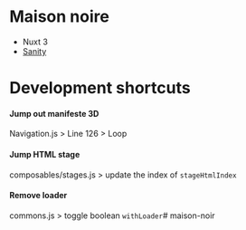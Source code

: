 # Maison noire
* Nuxt 3
* [Sanity](https://www.sanity.io/manage/personal/project/q6ujozhq)


# Development shortcuts
#### Jump out manifeste 3D
Navigation.js > Line 126 > Loop

#### Jump HTML stage
composables/stages.js > update the index of `stageHtmlIndex`

#### Remove loader
commons.js > toggle boolean `withLoader`# maison-noir
